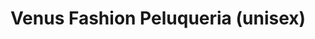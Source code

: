 ---
title: "Venus Fashion Peluqueria (unisex)"
url: /torrox-costa/venus-fashion-peluqueria-unisex/
shop: peluquería
---